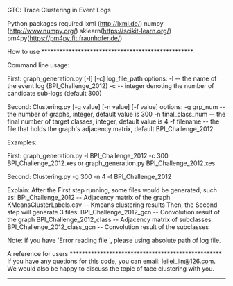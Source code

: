 GTC: Trace Clustering in Event Logs

Python packages required
	lxml (http://lxml.de/)
	numpy (http://www.numpy.org/)
	sklearn(https://scikit-learn.org/)
	pm4py(https://pm4py.fit.fraunhofer.de/)

How to use **************************************************

Command line usage:

First:
	graph_generation.py [-l] [-c]  log_file_path
	options:
      		-l -- the name of the event log (BPI_Challenge_2012)
      		-c -- integer denoting the number of candidate sub-logs (default 300)

Second:
  Clustering.py [-g value] [-n value] [-f value]
  options:
          -g grp_num -- the number of graphs, integer, default value is 300
          -n final_class_num -- the final number of target classes, integer, default value is 4
          -f filename -- the file that holds the graph's adjacency matrix, default BPI_Challenge_2012

Examples:

First:
 	graph_generation.py -l BPI_Challenge_2012 -c 300 BPI_Challenge_2012.xes
	or 
  graph_generation.py BPI_Challenge_2012.xes

Second:
   Clustering.py -g 300 -n 4 -f BPI_Challenge_2012

Explain:
      After  the First step running, some files would be generated, such as:
          BPI_Challenge_2012 -- Adjacency matrix of the graph
          KMeansClusterLabels.csv -- Kmeans clustering results
      Then, the Second step will generate 3 files:
          BPI_Challenge_2012_gcn -- Convolution result of the graph
          BPI_Challenge_2012_class -- Adjacency matrix of subclasses
          BPI_Challenge_2012_class_gcn -- Convolution result of the subclasses
 	
Note: if you have 'Error reading file ', please using absolute path of log file.

A reference for users **************************************************
If you have any quetions for this code, you can email: leilei_lin@126.com.
We would also be happy to discuss the topic of tace clustering with you.

 **************************************************
